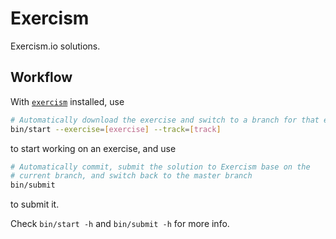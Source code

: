 # Exercism

Exercism.io solutions.

## Workflow

With [`exercism`](https://exercism.io/cli) installed, use

```bash
# Automatically download the exercise and switch to a branch for that exercise
bin/start --exercise=[exercise] --track=[track]
```

to start working on an exercise, and use

```bash
# Automatically commit, submit the solution to Exercism base on the
# current branch, and switch back to the master branch
bin/submit
```

to submit it.

Check `bin/start -h` and `bin/submit -h` for more info.
